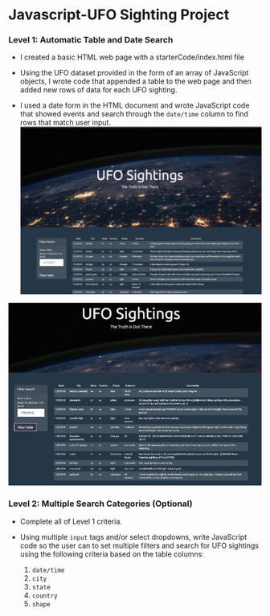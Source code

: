 # Javascript-UFO Sighting Project

### Level 1: Automatic Table and Date Search

* I created a basic HTML web page with a starterCode/index.html file 

* Using the UFO dataset provided in the form of an array of JavaScript objects, I wrote code that appended a table to the web page and then added new rows of data for each UFO sighting.

* I used a date form in the HTML document and wrote JavaScript code that showed events and search through the `date/time` column to find rows that match user input.
![UFO_Level_1_All](Images/UFO_Level_1_All.png)

![UFO_Level_1_Date_Selection](Images/UFO_Level_1_Date_Selection.png)

### Level 2: Multiple Search Categories (Optional)

* Complete all of Level 1 criteria.

* Using multiple `input` tags and/or select dropdowns, write JavaScript code so the user can to set multiple filters and search for UFO sightings using the following criteria based on the table columns:

  1. `date/time`
  2. `city`
  3. `state`
  4. `country`
  5. `shape`
